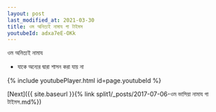 ```yaml
---
layout: post
last_modified_at: 2021-03-30
title: ওম অনিত্যই নামায গা টাইমস
youtubeId: adxa7eE-OKk
---
```

 
 
 ওম অনিত্যই নামায  
 
 -  যাকে অন্যের দ্বারা শাসন করা যায় না 
 
  
 
  
 
 
 
 
 
 


{% include youtubePlayer.html id=page.youtubeId %}
 
[Next]({{ site.baseurl }}{% link  split1/_posts/2017-07-06-ওম ভাসিয়া নামায গা টাইমস.md%})
 

